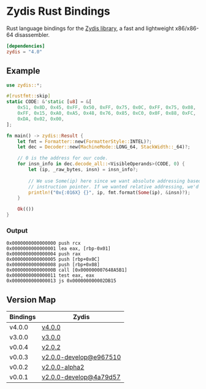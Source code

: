 Zydis Rust Bindings
===================

Rust language bindings for the [Zydis library](https://github.com/zyantific/zydis), a fast and lightweight x86/x86-64 disassembler.

```toml
[dependencies]
zydis = "4.0"
```

## Example
```rust
use zydis::*;

#[rustfmt::skip]
static CODE: &'static [u8] = &[
    0x51, 0x8D, 0x45, 0xFF, 0x50, 0xFF, 0x75, 0x0C, 0xFF, 0x75, 0x08,
    0xFF, 0x15, 0xA0, 0xA5, 0x48, 0x76, 0x85, 0xC0, 0x0F, 0x88, 0xFC,
    0xDA, 0x02, 0x00,
];

fn main() -> zydis::Result {
    let fmt = Formatter::new(FormatterStyle::INTEL)?;
    let dec = Decoder::new(MachineMode::LONG_64, StackWidth::_64)?;

    // 0 is the address for our code.
    for insn_info in dec.decode_all::<VisibleOperands>(CODE, 0) {
        let (ip, _raw_bytes, insn) = insn_info?;
        
        // We use Some(ip) here since we want absolute addressing based on the given
        // instruction pointer. If we wanted relative addressing, we'd use `None` instead.
        println!("0x{:016X} {}", ip, fmt.format(Some(ip), &insn)?);
    }

    Ok(())
}
```

### Output

```text
0x0000000000000000 push rcx
0x0000000000000001 lea eax, [rbp-0x01]
0x0000000000000004 push rax
0x0000000000000005 push [rbp+0x0C]
0x0000000000000008 push [rbp+0x08]
0x000000000000000B call [0x000000007648A5B1]
0x0000000000000011 test eax, eax
0x0000000000000013 js 0x000000000002DB15
```

## Version Map


| Bindings | Zydis                                                                                                      |
|----------|------------------------------------------------------------------------------------------------------------|
| v4.0.0   | [v4.0.0](https://github.com/zyantific/zydis/releases/tag/v4.0.0)                                           |
| v3.0.0   | [v3.0.0](https://github.com/zyantific/zydis/releases/tag/v3.0.0)                                           |
| v0.0.4   | [v2.0.2](https://github.com/zyantific/zydis/tree/v2.0.2)                                                   |
| v0.0.3   | [v2.0.0-develop@e967510](https://github.com/zyantific/zydis/tree/e967510fb251cf39a3556942b58218a9dcac5554) |
| v0.0.2   | [v2.0.0-alpha2](https://github.com/zyantific/zydis/tree/v2.0.0-alpha2)                                     |
| v0.0.1   | [v2.0.0-develop@4a79d57](https://github.com/zyantific/zydis/tree/4a79d5762ea7f15a5961733cc6d3a7704d3d5206) |
